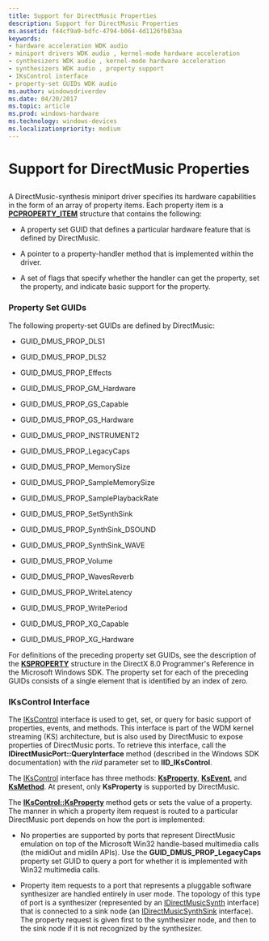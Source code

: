 ```yaml
---
title: Support for DirectMusic Properties
description: Support for DirectMusic Properties
ms.assetid: f44cf9a9-bdfc-4794-b064-4d1126fb83aa
keywords:
- hardware acceleration WDK audio
- miniport drivers WDK audio , kernel-mode hardware acceleration
- synthesizers WDK audio , kernel-mode hardware acceleration
- synthesizers WDK audio , property support
- IKsControl interface
- property-set GUIDs WDK audio
ms.author: windowsdriverdev
ms.date: 04/20/2017
ms.topic: article
ms.prod: windows-hardware
ms.technology: windows-devices
ms.localizationpriority: medium
---
```


# Support for DirectMusic Properties


## <span id="support_for_directmusic_properties"></span><span id="SUPPORT_FOR_DIRECTMUSIC_PROPERTIES"></span>


A DirectMusic-synthesis miniport driver specifies its hardware capabilities in the form of an array of property items. Each property item is a [**PCPROPERTY\_ITEM**](https://msdn.microsoft.com/library/windows/hardware/ff537722) structure that contains the following:

-   A property set GUID that defines a particular hardware feature that is defined by DirectMusic.

-   A pointer to a property-handler method that is implemented within the driver.

-   A set of flags that specify whether the handler can get the property, set the property, and indicate basic support for the property.

### <span id="property_set_guids"></span><span id="PROPERTY_SET_GUIDS"></span>Property Set GUIDs

The following property-set GUIDs are defined by DirectMusic:

-   GUID\_DMUS\_PROP\_DLS1

-   GUID\_DMUS\_PROP\_DLS2

-   GUID\_DMUS\_PROP\_Effects

-   GUID\_DMUS\_PROP\_GM\_Hardware

-   GUID\_DMUS\_PROP\_GS\_Capable

-   GUID\_DMUS\_PROP\_GS\_Hardware

-   GUID\_DMUS\_PROP\_INSTRUMENT2

-   GUID\_DMUS\_PROP\_LegacyCaps

-   GUID\_DMUS\_PROP\_MemorySize

-   GUID\_DMUS\_PROP\_SampleMemorySize

-   GUID\_DMUS\_PROP\_SamplePlaybackRate

-   GUID\_DMUS\_PROP\_SetSynthSink

-   GUID\_DMUS\_PROP\_SynthSink\_DSOUND

-   GUID\_DMUS\_PROP\_SynthSink\_WAVE

-   GUID\_DMUS\_PROP\_Volume

-   GUID\_DMUS\_PROP\_WavesReverb

-   GUID\_DMUS\_PROP\_WriteLatency

-   GUID\_DMUS\_PROP\_WritePeriod

-   GUID\_DMUS\_PROP\_XG\_Capable

-   GUID\_DMUS\_PROP\_XG\_Hardware

For definitions of the preceding property set GUIDs, see the description of the [**KSPROPERTY**](https://msdn.microsoft.com/library/windows/hardware/ff564262) structure in the DirectX 8.0 Programmer's Reference in the Microsoft Windows SDK. The property set for each of the preceding GUIDs consists of a single element that is identified by an index of zero.

### <span id="ikscontrol_interface"></span><span id="IKSCONTROL_INTERFACE"></span>IKsControl Interface

The [IKsControl](https://msdn.microsoft.com/library/windows/hardware/ff559766) interface is used to get, set, or query for basic support of properties, events, and methods. This interface is part of the WDM kernel streaming (KS) architecture, but is also used by DirectMusic to expose properties of DirectMusic ports. To retrieve this interface, call the **IDirectMusicPort::QueryInterface** method (described in the Windows SDK documentation) with the *riid* parameter set to **IID\_IKsControl**.

The [IKsControl](https://msdn.microsoft.com/library/windows/hardware/ff559766) interface has three methods: [**KsProperty**](https://msdn.microsoft.com/library/windows/hardware/ff559792), [**KsEvent**](https://msdn.microsoft.com/library/windows/hardware/ff559772), and [**KsMethod**](https://msdn.microsoft.com/library/windows/hardware/ff559785). At present, only **KsProperty** is supported by DirectMusic.

The [**IKsControl::KsProperty**](https://msdn.microsoft.com/library/windows/hardware/ff559795) method gets or sets the value of a property. The manner in which a property item request is routed to a particular DirectMusic port depends on how the port is implemented:

-   No properties are supported by ports that represent DirectMusic emulation on top of the Microsoft Win32 handle-based multimedia calls (the midiOut and midiIn APIs). Use the **GUID\_DMUS\_PROP\_LegacyCaps** property set GUID to query a port for whether it is implemented with Win32 multimedia calls.

-   Property item requests to a port that represents a pluggable software synthesizer are handled entirely in user mode. The topology of this type of port is a synthesizer (represented by an [IDirectMusicSynth](https://msdn.microsoft.com/library/windows/hardware/ff536519) interface) that is connected to a sink node (an [IDirectMusicSynthSink](https://msdn.microsoft.com/library/windows/hardware/ff536520) interface). The property request is given first to the synthesizer node, and then to the sink node if it is not recognized by the synthesizer.

 

 




